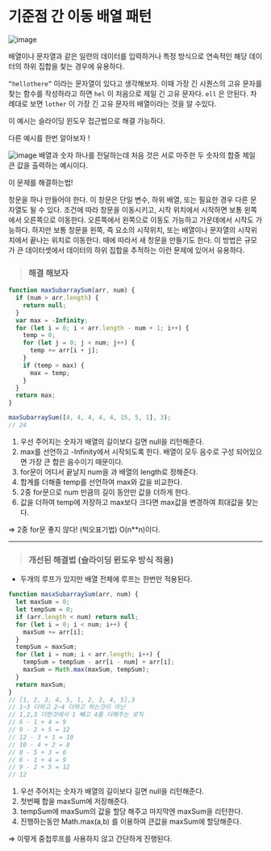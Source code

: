 # 기준점 간 이동 배열 패턴

<img alt="image" src="https://user-images.githubusercontent.com/82592845/162179341-2964efac-5a01-457d-b2c6-d181a854c4f7.png">

배열이나 문자열과 같은 일련의 데이터를 입력하거나 특정 방식으로 연속적인 해당 데이터의 하위 집합을 찾는 경우에 유용하다.

`“hellothere”` 이라는 문자열이 있다고 생각해보자. 이때 가장 긴 시퀀스의 고유 문자를 찾는 함수를 작성하라고 하면 `hel` 이 처음으로 제일 긴 고유 문자다. `ell` 은 안된다. 차례대로 보면 `lother` 이 가장 긴 고유 문자의 배열이라는 것을 알 수있다.

이 예시는 슬라이딩 윈도우 접근법으로 해결 가능하다.

다른 예시를 한번 알아보자 !

<img alt="image" src="https://user-images.githubusercontent.com/82592845/162179372-14aa6f44-db28-446d-a4d7-60bda3d05ed4.png">
배열과 숫자 하나를 전달하는데 처음 것은 서로 마주한 두 숫자의 합중 제일 큰 값을 출력하는 예시이다.

이 문제를 해결하는법!

창문을 하나 만들어야 한다. 이 창문은 단일 변수, 하위 배열, 또는 필요한 경우 다른 문자열도 될 수 있다. 조건에 따라 창문을 이동시키고, 시작 위치에서 시작하면 보통 왼쪽에서 오른쪽으로 이동한다. 오른쪽에서 왼쪽으로 이동도 가능하고 가운데에서 시작도 가능하다. 하지만 보통 창문을 왼쪽, 즉 요소의 시작위치, 또는 배열이나 문자열의 시작위치에서 끝나는 위치로 이동한다. 때에 따라서 새 창문을 만들기도 한다. 이 방법은 규모가 큰 데이터셋에서 데이터의 하위 집합을 추적하는 이런 문제에 있어서 유용하다.

> <h3>해결 해보자</h3>

```jsx
function maxSubarraySum(arr, num) {
  if (num > arr.length) {
    return null;
  }
  var max = -Infinity;
  for (let i = 0; i < arr.length - num + 1; i++) {
    temp = 0;
    for (let j = 0; j < num; j++) {
      temp += arr[i + j];
    }
    if (temp > max) {
      max = temp;
    }
  }
  return max;
}

maxSubarraySum([4, 4, 4, 4, 4, 15, 5, 1], 3);
// 24
```

1. 우선 주어지는 숫자가 배열의 길이보다 길면 null을 리턴해준다.
2. max를 선언하고 -Infinity에서 시작되도록 한다. 배열이 모두 음수로 구성 되어있으면 가장 큰 합은 음수이기 때문이다.
3. for문이 어디서 끝날지 num을 과 배열의 length로 정해준다.
4. 합계를 더해줄 temp를 선언하여 max와 값을 비교한다.
5. 2중 for문으로 num 만큼의 길이 동안만 값을 더하게 한다.
6. 값을 더하여 temp에 저장하고 max보다 크다면 max값을 변경하여 최대값을 찾는다.

⇒ 2중 for문 좋지 않다! (빅오표기법) O(n\*\*n)이다.

---

> <h3>개선된 해결법 (슬라이딩 윈도우 방식 적용)</h3>

- 두개의 루프가 있지만 배열 전체에 루프는 한번만 적용된다.

```jsx
function masxSubarraySum(arr, num) {
  let maxSum = 0;
  let tempSum = 0;
  if (arr.length < num) return null;
  for (let i = 0; i < num; i++) {
    maxSum += arr[i];
  }
  tempSum = maxSum;
  for (let i = num; i < arr.length; i++) {
    tempSum = tempSum - arr[i - num] + arr[i];
    maxSum = Math.max(maxSum, tempSum);
  }
  return maxSum;
}
// [1, 2, 3, 4, 5, 1, 2, 3, 4, 5],3
// 1~3 더하고 2~4 더하고 하는것이 아닌
// 1,2,3 더한것에서 1 빼고 4를 더해주는 로직
// 6 - 1 + 4 = 9
// 9 - 2 + 5 = 12
// 12 - 3 + 1 = 10
// 10 - 4 + 2 = 8
// 8 - 5 + 3 = 6
// 6 - 1 + 4 = 9
// 9 - 2 + 5 = 12
// 12
```

1. 우선 주어지는 숫자가 배열의 길이보다 길면 null을 리턴해준다.
2. 첫번째 합을 maxSum에 저장해준다.
3. tempSum에 maxSum의 값을 할당 해주고 마지막엔 maxSum을 리턴한다.
4. 진행하는동안 Math.max(a,b) 를 이용하여 큰값을 maxSum에 할당해준다.

⇒ 이렇게 중첩루프를 사용하지 않고 간단하게 진행된다.
